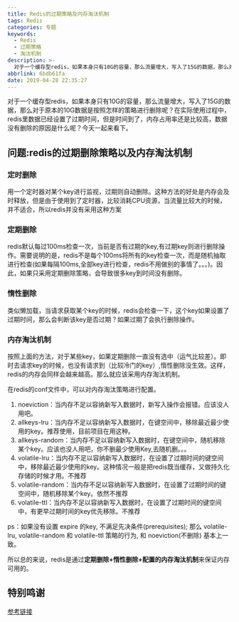 ```yaml
---
title: Redis的过期策略及内存淘汰机制
tags: Redis
categories: 专题
keywords:
  - Redis
  - 过期策略
  - 淘汰机制
description: >-
  对于一个缓存型redis，如果本身只有10G的容量，那么流量增大，写入了15G的数据，那么对于原本的10G数据是按照怎样的策略进行删除呢？在实际使用过程中，redis里数据已经设置了过期时间，但是时间到了，内存占用率还是比较高，数据没有删除的原因是什么呢？今天一起来看下。
abbrlink: 6bdb61fa
date: 2019-04-28 22:35:27
---
```


对于一个缓存型redis，如果本身只有10G的容量，那么流量增大，写入了15G的数据，那么对于原本的10G数据是按照怎样的策略进行删除呢？在实际使用过程中，redis里数据已经设置了过期时间，但是时间到了，内存占用率还是比较高，数据没有删除的原因是什么呢？今天一起来看下。

## 问题:redis的过期删除策略以及内存淘汰机制

### 定时删除

用一个定时器对某个key进行监视，过期则自动删除。这种方法的好处是内存会及时释放，但是由于使用到了定时器，比较消耗CPU资源，当流量比较大的时候，并不适合，所以redis并没有采用这种方案

### 定期删除

redis默认每过100ms检查一次，当前是否有过期的key,有过期key则进行删除操作。需要说明的是，redis不是每个100ms将所有的key检查一次，而是随机抽取进行检查(如果每隔100ms,全部key进行检查，redis不用做别的事情了。。。)。因此，如果只采用定期删除策略，会导致很多key到时间没有删除。

### 惰性删除

类似懒加载，当请求获取某个key的时候，redis会检查一下，这个key如果设置了过期时间，那么会判断该key是否过期？如果过期了会执行删除操作。

### 内存淘汰机制

按照上面的方法，对于某些key，如果定期删除一直没有选中（运气比较差）。即时去请求key的时候，也没有请求到（比较冷门的key）,惰性删除没生效。这样，redis的内存会同样会越来越高。那么就应该采用内存淘汰机制。

在redis的conf文件中，可以对内存淘汰策略进行配置。

1. noeviction：当内存不足以容纳新写入数据时，新写入操作会报错。应该没人用吧。
2. allkeys-lru：当内存不足以容纳新写入数据时，在键空间中，移除最近最少使用的key。推荐使用，目前项目在用这种。
3. allkeys-random：当内存不足以容纳新写入数据时，在键空间中，随机移除某个key。应该也没人用吧，你不删最少使用Key,去随机删。。。
4. volatile-lru：当内存不足以容纳新写入数据时，在设置了过期时间的键空间中，移除最近最少使用的key。这种情况一般是把redis既当缓存，又做持久化存储的时候才用。不推荐
5. volatile-random：当内存不足以容纳新写入数据时，在设置了过期时间的键空间中，随机移除某个key。依然不推荐
6. volatile-ttl：当内存不足以容纳新写入数据时，在设置了过期时间的键空间中，有更早过期时间的key优先移除。不推荐

ps：如果没有设置 expire 的key, 不满足先决条件(prerequisites); 那么 volatile-lru, volatile-random 和 volatile-ttl 策略的行为, 和 noeviction(不删除) 基本上一致。

所以总的来说，redis是通过**定期删除+惰性删除+配置的内存淘汰机制**来保证内存可用的。

## 特别鸣谢

[参考链接](https://note.youdao.com/)